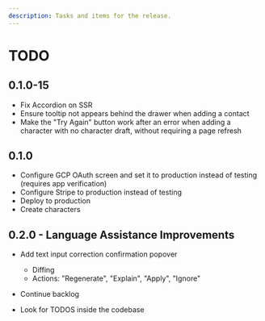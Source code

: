 ```yaml
---
description: Tasks and items for the release.
---
```


# TODO

## 0.1.0-15

- Fix Accordion on SSR
- Ensure tooltip not appears behind the drawer when adding a contact
- Make the "Try Again" button work after an error when adding a character with no character draft, without requiring a page refresh

## 0.1.0

- Configure GCP OAuth screen and set it to production instead of testing (requires app verification)
- Configure Stripe to production instead of testing
- Deploy to production
- Create characters

## 0.2.0 - Language Assistance Improvements

- Add text input correction confirmation popover
  - Diffing
  - Actions: "Regenerate", "Explain", "Apply", "Ignore"

- Continue backlog
- Look for TODOS inside the codebase
